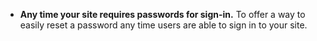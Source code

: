 - **Any time your site requires passwords for sign-in.** To offer a way to easily reset a password any time users are able to sign in to your site.